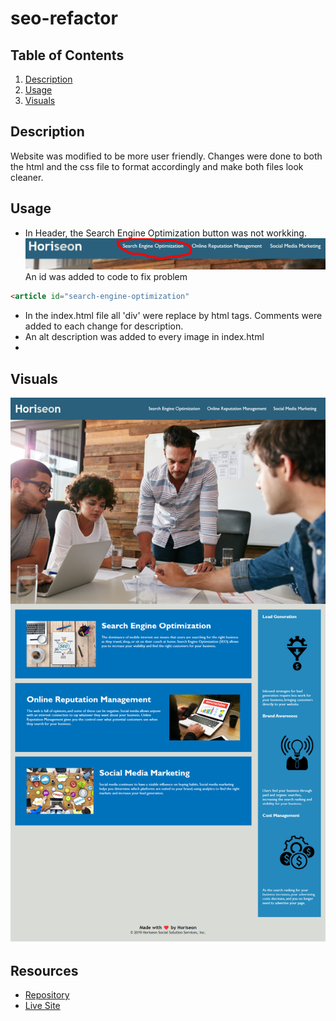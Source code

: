 # seo-refactor

## Table of Contents
1. [Description](#description) 
2. [Usage](#description)
3. [Visuals](#visuals)

## Description
Website was modified to be more user friendly. Changes were done to both the html and the css file to format accordingly and make both files look cleaner.


## Usage

- In Header, the Search Engine Optimization button was not workking.
![Hearder](./assets/images/header.png)
An id was added to code to fix problem

```html
<article id="search-engine-optimization"
```
- In the index.html file
all 'div' were replace by html tags.
Comments were added to each change for description.
- An alt description was added to every image in index.html 
- 

## Visuals
![Horiseon full page](./assets/images/Horiseon%20full%20site.png)
## Resources

- [Repository](https://github.com/alicessilva22/seo-refactor)
- [Live Site](https://github.com/alicessilva22/seo-refactor)



